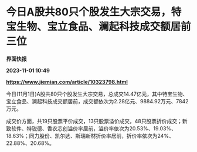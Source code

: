 # 今日A股共80只个股发生大宗交易，特宝生物、宝立食品、澜起科技成交额居前三位
**界面快报**

**2023-11-01 10:49**

**https://www.jiemian.com/article/10323798.html**

今日(11月1日)A股共80只个股发生大宗交易，总成交14.47亿元，其中特宝生物、宝立食品、澜起科技成交额居前，成交额依次为2.28亿元、9884.92万元、7842万元。

成交价方面，共19只股票平价成交，13只股票溢价成交，48只股票折价成交；新致软件、特锐德、香农芯创溢价率居前，溢价率依次为20.53%、19.03%、18.63%；同力股份、凯尔达、斯瑞新材折价率居前，折价率依次为24%、22.88%、20.68%。
